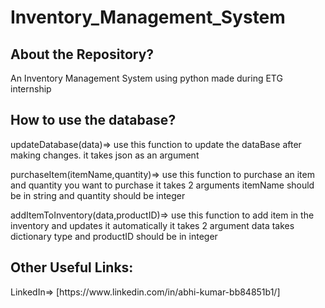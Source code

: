 # Inventory_Management_System


<h2>About the Repository? </h2>


An Inventory Management System using python made during ETG internship



<h2>How to use the database? </h2>


updateDatabase(data)=> use this function to update the dataBase after making changes. it takes json as an argument


purchaseItem(itemName,quantity)=> use this function to purchase an item and quantity you want to purchase it takes 2 arguments itemName should be in string and quantity should be integer


addItemToInventory(data,productID)=> use this function to add item in the inventory and updates it automatically it takes 2 argument data takes dictionary type and productID should be in integer


<h2>Other Useful Links:</h2>
LinkedIn=> [https://www.linkedin.com/in/abhi-kumar-bb84851b1/]
